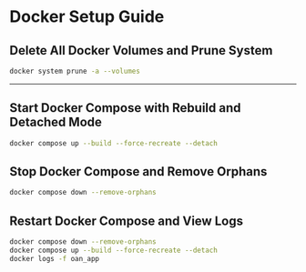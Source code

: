 
# Docker Setup Guide

##  Delete All Docker Volumes and Prune System

```bash
docker system prune -a --volumes
```

---

##  Start Docker Compose with Rebuild and Detached Mode

```bash
docker compose up --build --force-recreate --detach
```

##  Stop Docker Compose and Remove Orphans

```bash
docker compose down --remove-orphans
```

##  Restart Docker Compose and View Logs

```bash
docker compose down --remove-orphans
docker compose up --build --force-recreate --detach
docker logs -f oan_app
```

